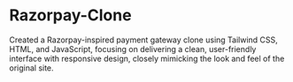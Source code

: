 # Razorpay-Clone
Created a Razorpay-inspired payment gateway clone using Tailwind CSS, HTML, and JavaScript, focusing on delivering a clean, user-friendly interface with responsive design, closely mimicking the look and feel of the original site.
